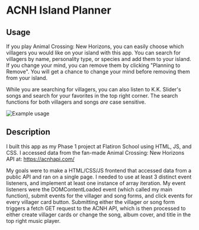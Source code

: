 # ACNH Island Planner

## Usage

If you play Animal Crossing: New Horizons, you can easily choose which villagers you would like on your island with this app. You can search for villagers by name, personality type, or species and add them to your island. If you change your mind, you can remove them by clicking "Planning to Remove". You will get a chance to change your mind before removing them from your island. 

While you are searching for villagers, you can also listen to K.K. Slider's songs and search for your favorites in the top right corner. The search functions for both villagers and songs *are* case sensitive.

![Example usage](/app-use-example.gif)

## Description

I built this app as my Phase 1 project at Flatiron School using HTML, JS, and CSS. I accessed data from the fan-made Animal Crossing: New Horizons API at: https://acnhapi.com/ 

My goals were to make a HTML/CSS/JS frontend that accessed data from a public API and ran on a single page. I needed to use at least 3 distinct event listeners, and implement at least one instance of array iteration. My event listeners were the DOMContentLoaded event (which called my main function), submit events for the villager and song forms, and click events for every villager card button. Submitting either the villager or song form triggers a fetch GET request to the ACNH API, which is then processed to either create villager cards or change the song, album cover, and title in the top right music player.